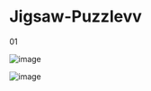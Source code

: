 # Jigsaw-Puzzlevv
01
     
     
![image](http://i.imgur.com/FBPv5o9.png)
    
    
![image](http://i.imgur.com/NAILHWE.png)

